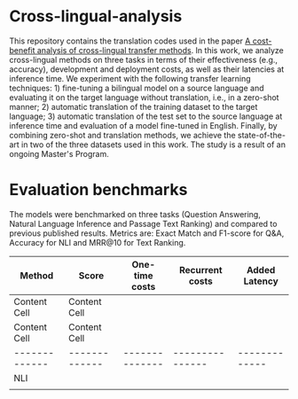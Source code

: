 # Cross-lingual-analysis

This repository contains the translation codes used in the paper [A cost-benefit analysis of cross-lingual transfer methods](https://arxiv.org/abs/2105.06813). In this work, we analyze cross-lingual methods on three tasks in terms of their effectiveness (e.g., accuracy), development and deployment costs, as well as their latencies at inference time. We experiment with the following transfer learning techniques: 1) fine-tuning a bilingual model on a source language and evaluating it on the target language without translation, i.e., in a zero-shot manner; 2) automatic translation of the training dataset to the target language; 3) automatic translation of the test set to the source language at inference time and evaluation of a model fine-tuned in English. Finally, by combining zero-shot and translation methods, we achieve the state-of-the-art in two of the three datasets used in this work. The study is a result of an ongoing Master's Program.

# Evaluation benchmarks
The models were benchmarked on three tasks (Question Answering, Natural Language Inference and Passage Text Ranking) and compared to previous published results. Metrics are: Exact Match and F1-score for Q&A, Accuracy for NLI and MRR@10 for Text Ranking.

| Method        | Score         | One-time costs | Recurrent costs | Added Latency | 
| ------------- | ------------- | -------------- | --------------- | ------------- | 
| Content Cell  | Content Cell  |                |                 |               |
| Content Cell  | Content Cell  |                |                 |               |
| ------------- | ------------- | -------------- | --------------- | ------------- |
|  NLI          |               |                |                 |               |    
|               |               |                |                 |               |  
